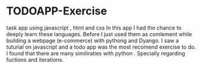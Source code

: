 # TODOAPP-Exercise
task app using javascript , html and css 
In this app I had the chance to deeply learn these languages. 
Before I just used them as comlement while building a webpage (e-commerce) with pythong and Dyango. 
I saw a tuturial on javascript and a todo app was the most recomend exercise to do. I found that 
there are many similiraties with python . Specially regarding fuctions and iterations. 

